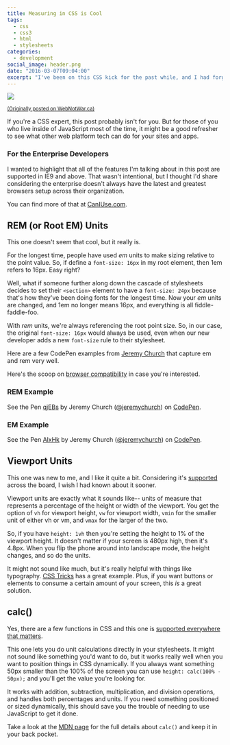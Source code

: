 ```yaml
---
title: Measuring in CSS is Cool
tags:
  - css
  - css3
  - html
  - stylesheets
categories:
  - development
social_image: header.png
date: "2016-03-07T09:04:00"
excerpt: "I've been on this CSS kick for the past while, and I had forgotten how much CSS can do now. More specifically how things have changed when it comes to measuring height and width."
---
```


[1]: header.png

![][1]

<small>[(Originally posted on WebNotWar.ca)](http://www.webnotwar.ca/opensource/measuring-in-css-is-cool/)</small>

If you're a CSS expert, this post probably isn't for you. But for those of you who live inside of JavaScript most of the time, it might be a good refresher to see what other web platform tech can do for your sites and apps.

### For the Enterprise Developers
I wanted to highlight that all of the features I'm talking about in this post are supported in IE9 and above. That wasn't intentional, but I thought I'd share considering the enterprise doesn't always have the latest and greatest browsers setup across their organization.

You can find more of that at [CanIUse.com](http://caniuse.com/).

## REM (or Root EM) Units
This one doesn't seem that cool, but it really is.

For the longest time, people have used _em_ units to make sizing relative to the point value. So, if define a `font-size: 16px` in my root element, then 1em refers to 16px. Easy right?

Well, what if someone further along down the cascade of stylesheets decides to set their `<section>` element to have a `font-size: 24px` because that's how they've been doing fonts for the longest time. Now your _em_ units are changed, and 1em no longer means 16px, and everything is all fiddle-faddle-foo.

With _rem_ units, we're always referencing the root point size. So, in our case, the original `font-size: 16px` would always be used, even when our new developer adds a new `font-size` rule to their stylesheet.

Here are a few CodePen examples from [Jeremy Church](https://j.eremy.net/confused-about-rem-and-em/) that capture em and rem very well.

Here's the scoop on [browser compatibility](http://caniuse.com/#feat=rem) in case you're interested.

### REM Example 
<p data-height="268" data-theme-id="0" data-slug-hash="qjEBs" data-default-tab="result" data-user="jeremychurch" class='codepen'>See the Pen <a href='http://codepen.io/jeremychurch/pen/qjEBs/'>qjEBs</a> by Jeremy Church (<a href='http://codepen.io/jeremychurch'>@jeremychurch</a>) on <a href='http://codepen.io'>CodePen</a>.</p>
<script async src="//assets.codepen.io/assets/embed/ei.js"></script>

### EM Example
<p data-height="268" data-theme-id="0" data-slug-hash="AlxHk" data-default-tab="result" data-user="jeremychurch" class='codepen'>See the Pen <a href='http://codepen.io/jeremychurch/pen/AlxHk/'>AlxHk</a> by Jeremy Church (<a href='http://codepen.io/jeremychurch'>@jeremychurch</a>) on <a href='http://codepen.io'>CodePen</a>.</p>
<script async src="//assets.codepen.io/assets/embed/ei.js"></script>

## Viewport Units
This one was new to me, and I like it quite a bit. Considering it's [supported](http://caniuse.com/#feat=viewport-units) across the board, I wish I had known about it sooner.

Viewport units are exactly what it sounds like-- units of measure that represents a percentage of the height or width of the viewport. You get the option of `vh` for viewport height, `vw` for viewport width, `vmin` for the smaller unit of either vh or vm, and `vmax` for the larger of the two.

So, if you have `height: 1vh` then you're setting the height to 1% of the viewport height. It doesn't matter if your screen is 480px high, then it's 4.8px. When you flip the phone around into landscape mode, the height changes, and so do the units.

It might not sound like much, but it's really helpful with things like typography. [CSS Tricks](https://css-tricks.com/viewport-sized-typography/) has a great example. Plus, if you want buttons or elements to consume a certain amount of your screen, this _is_ a great solution.

## calc()
Yes, there are a few functions in CSS and this one is [supported everywhere that matters](http://caniuse.com/#feat=calc).

This one lets you do unit calculations directly in your stylesheets. It might not sound like something you'd want to do, but it works really well when you want to position things in CSS dynamically. If you always want something 50px smaller than the 100% of the screen you can use  `height: calc(100% - 50px);` and you'll get the value you're looking for.

It works with addition, subtraction, multiplication, and division operations, and handles both percentages and units. If you need something positioned or sized dynamically, this should save you the trouble of needing to use JavaScript to get it done.

Take a look at the [MDN page](https://developer.mozilla.org/en/docs/Web/CSS/calc) for the full details about `calc()` and keep it in your back pocket.

